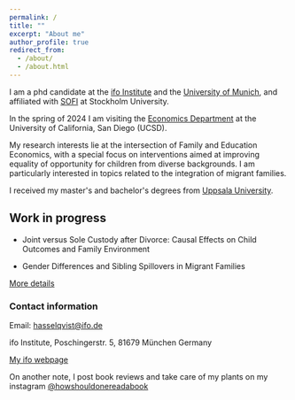 ```yaml
---
permalink: /
title: ""
excerpt: "About me"
author_profile: true
redirect_from: 
  - /about/
  - /about.html
---
```


I am a phd candidate at the [ifo Institute](https://www.ifo.de/en) and the [University of Munich](https://www.en.econ.uni-muenchen.de/index.html), and affiliated with [SOFI](https://www.su.se/swedish-institute-for-social-research/) at Stockholm University.

In the spring of 2024 I am visiting the [Economics Department](https://economics.ucsd.edu/) at the University of California, San Diego (UCSD).

My research interests lie at the intersection of Family and Education Economics, with a special focus on interventions aimed at improving equality of opportunity for children from diverse backgrounds. I am particularly interested in topics related to the integration of migrant families.


 I received my master's and bachelor's degrees from [Uppsala University](https://www.nek.uu.se/?languageId=1).

## Work in progress

* Joint versus Sole Custody after Divorce: Causal Effects on Child Outcomes and Family Environment

* Gender Differences and Sibling Spillovers in Migrant Families

[More details](https://hasselqvist.github.io/research/)


### Contact information

Email: hasselqvist@ifo.de

ifo Institute, Poschingerstr. 5, 81679 München Germany

[My ifo webpage](https://www.ifo.de/en/hasselqvist-a)



On another note, I post book reviews and take care of my plants on my instagram [@howshouldonereadabook](https://instagram.com/howshouldonereadabook?igshid=ZDdkNTZiNTM=) 


